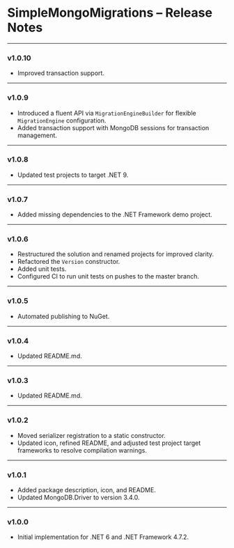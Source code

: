 # SimpleMongoMigrations – Release Notes

---

### v1.0.10
- Improved transaction support.

---

### v1.0.9
- Introduced a fluent API via `MigrationEngineBuilder` for flexible `MigrationEngine` configuration.
- Added transaction support with MongoDB sessions for transaction management.

---

### v1.0.8
- Updated test projects to target .NET 9.

---

### v1.0.7
- Added missing dependencies to the .NET Framework demo project.

---

### v1.0.6
- Restructured the solution and renamed projects for improved clarity.
- Refactored the `Version` constructor.
- Added unit tests.
- Configured CI to run unit tests on pushes to the master branch.

---

### v1.0.5
- Automated publishing to NuGet.

---

### v1.0.4
- Updated README.md.

---

### v1.0.3
- Updated README.md.

---

### v1.0.2
- Moved serializer registration to a static constructor.
- Updated icon, refined README, and adjusted test project target frameworks to resolve compilation warnings.

---

### v1.0.1
- Added package description, icon, and README.
- Updated MongoDB.Driver to version 3.4.0.

---

### v1.0.0
- Initial implementation for .NET 6 and .NET Framework 4.7.2.